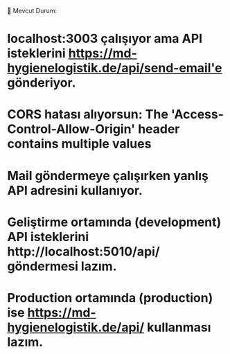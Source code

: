 📌 Mevcut Durum:

# localhost:3003 çalışıyor ama API isteklerini https://md-hygienelogistik.de/api/send-email'e gönderiyor.

# CORS hatası alıyorsun: The 'Access-Control-Allow-Origin' header contains multiple values

# Mail göndermeye çalışırken yanlış API adresini kullanıyor.

# Geliştirme ortamında (development) API isteklerini http://localhost:5010/api/ göndermesi lazım.

# Production ortamında (production) ise https://md-hygienelogistik.de/api/ kullanması lazım.
